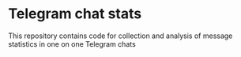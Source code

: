# Telegram chat stats

This repository contains code for collection and analysis of message statistics in one on one Telegram chats